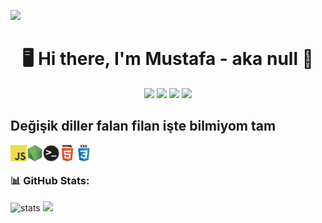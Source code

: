 ![](https://komarev.com/ghpvc/?username=This-null)
<h1 align="center">🖥  Hi there, I'm Mustafa - aka null 👋</h1>
<p align="center">
 <a href="https://discord.com/users/311625016276025364" target"blank_"><img src="https://img.shields.io/badge/Discord%20-7289DA.svg?&style=for-the-badge&logo=discord&logoColor=white"></a>
  <a href="https://github.com/This-null" target"blank_"><img src="https://img.shields.io/badge/GitHub%20-191717.svg?&style=for-the-badge&logo=github&logoColor=white"></a>
  <a href="https://open.spotify.com/user/r50plkh431isenoux46tr4shi?si=10251da5eb71499b" target"blank_"><img src="https://img.shields.io/badge/Spotify%20-1ed760.svg?&style=for-the-badge&logo=spotify&logoColor=white"></a>
 <a href="https://www.instagram.com/Zeoxll/" target"blank_"><img src="https://img.shields.io/badge/INSTAGRAM%20-DC3175.svg?&style=for-the-badge&logo=instagram&logoColor=white"></a>

  
 ## Değişik diller falan filan işte bilmiyom tam

<img align="left" alt="JavaScript" width="26px" src="https://raw.githubusercontent.com/github/explore/80688e429a7d4ef2fca1e82350fe8e3517d3494d/topics/javascript/javascript.png" />
<img align="left" alt="Node.js" width="26px" src="https://raw.githubusercontent.com/github/explore/80688e429a7d4ef2fca1e82350fe8e3517d3494d/topics/nodejs/nodejs.png" />
<img align="left" alt="Terminal" width="26px" src="https://raw.githubusercontent.com/github/explore/80688e429a7d4ef2fca1e82350fe8e3517d3494d/topics/terminal/terminal.png" />
<img align="left" alt="Html" width="26px" src="https://raw.githubusercontent.com/github/explore/80688e429a7d4ef2fca1e82350fe8e3517d3494d/topics/html/html.png"/>
<img align="left" alt="Css" width="26px" src="https://raw.githubusercontent.com/github/explore/80688e429a7d4ef2fca1e82350fe8e3517d3494d/topics/css/css.png"/>


</br>

##
<h3 align="left">📊 GitHub Stats:</h3>
<p align="left">
   <img src="https://github-readme-stats.vercel.app/api?username=This-null&count_private=true&show_icons=true&theme=dark&hide_border=true" width="%100" height="150px" alt="stats" />
   <img src="https://github-readme-stats.vercel.app/api/top-langs/?username=This-null&layout=compact&show_icons=true&theme=dark&hide_border=true"width="%100" height="150px" />
</p>

